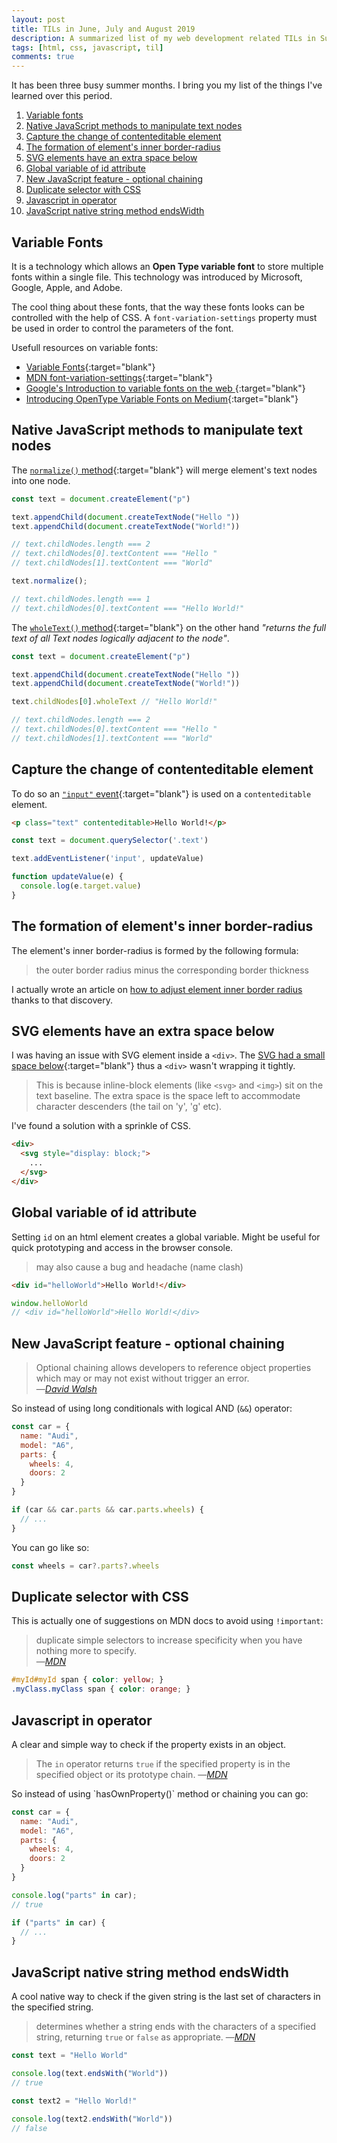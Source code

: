 ```yaml
---
layout: post
title: TILs in June, July and August 2019
description: A summarized list of my web development related TILs in Summer of 2019
tags: [html, css, javascript, til]
comments: true
---
```


It has been three busy summer months. I bring you my list of the things I've learned over this period.

1. [Variable fonts](#variable-fonts)
2. [Native JavaScript methods to manipulate text nodes](#native-javascript-methods-to-manipulate-text-nodes)
3. [Capture the change of contenteditable element](#capture-the-change-of-contenteditable-element)
4. [The formation of element's inner border-radius](#the-formation-of-elements-inner-border-radius)
5. [SVG elements have an extra space below](#svg-elements-have-an-extra-space-below)
6. [Global variable of id attribute](#global-variable-of-id-attribute)
7. [New JavaScript feature - optional chaining](#new-javascript-feature---optional-chaining)
8. [Duplicate selector with CSS](#duplicate-selector-with-css)
9. [Javascript in operator](#javascript-in-operator)
10. [JavaScript native string method endsWidth](#javascript-native-string-method-endsWidth)

## Variable Fonts
It is a technology which allows an **Open Type variable font** to store multiple fonts within a single file. This technology was introduced by Microsoft, Google, Apple, and Adobe.

The cool thing about these fonts, that the way these fonts looks can be controlled with the help of CSS. A `font-variation-settings` property must be used in order to control the parameters of the font.

Usefull resources on variable fonts:
- [Variable Fonts](https://v-fonts.com/){:target="blank"}
- [MDN font-variation-settings](https://developer.mozilla.org/en-US/docs/Web/CSS/font-variation-settings
){:target="blank"}
- [Google's Introduction to variable fonts on the web
](https://developers.google.com/web/fundamentals/design-and-ux/typography/variable-fonts/){:target="blank"}
- [Introducing OpenType Variable Fonts on Medium](https://medium.com/variable-fonts/https-medium-com-tiro-introducing-opentype-variable-fonts-12ba6cd2369){:target="blank"}

## Native JavaScript methods to manipulate text nodes
The [`normalize()` method](https://developer.mozilla.org/en-US/docs/Web/API/Node/normalize){:target="blank"} will merge element's text nodes into one node.

```javascript
const text = document.createElement("p")

text.appendChild(document.createTextNode("Hello "))
text.appendChild(document.createTextNode("World!"))

// text.childNodes.length === 2
// text.childNodes[0].textContent === "Hello "
// text.childNodes[1].textContent === "World"

text.normalize();

// text.childNodes.length === 1
// text.childNodes[0].textContent === "Hello World!"
```

The [`wholeText()` method](https://developer.mozilla.org/en-US/docs/Web/API/Text/wholeText){:target="blank"} on the other hand *"returns the full text of all Text nodes logically adjacent to the node"*.

```javascript
const text = document.createElement("p")

text.appendChild(document.createTextNode("Hello "))
text.appendChild(document.createTextNode("World!"))

text.childNodes[0].wholeText // "Hello World!"

// text.childNodes.length === 2
// text.childNodes[0].textContent === "Hello "
// text.childNodes[1].textContent === "World"
```

## Capture the change of contenteditable element
To do so an [`"input"` event](https://developer.mozilla.org/en-US/docs/Web/API/HTMLElement/input_event){:target="blank"} is used on a `contenteditable` element.

```html
<p class="text" contenteditable>Hello World!</p>
```

```javascript
const text = document.querySelector('.text')

text.addEventListener('input', updateValue)

function updateValue(e) {
  console.log(e.target.value)
}
```

## The formation of element's inner border-radius
The element's inner border-radius is formed by the following formula:

> the outer border radius minus the corresponding border thickness

I actually wrote an article on [how to adjust element inner border radius](https://nikitahl.com/adjust-element-inner-border-radius/) thanks to that discovery.

## SVG elements have an extra space below
I was having an issue with SVG element inside a `<div>`. The [SVG had a small space below](https://stackoverflow.com/questions/24626908/how-to-get-rid-of-extra-space-below-svg-in-div-element
){:target="blank"} thus a `<div>` wasn't wrapping it tightly.

> This is because inline-block elements (like `<svg>` and `<img>`) sit on the text baseline. The extra space is the space left to accommodate character descenders (the tail on 'y', 'g' etc).

I've found a solution with a sprinkle of CSS.

```html
<div>
  <svg style="display: block;">
    ...
  </svg>
</div>
```

## Global variable of id attribute
Setting `id` on an html element creates a global variable. Might be useful for quick prototyping and access in the browser console.

> may also cause a bug and headache (name clash)

```html
<div id="helloWorld">Hello World!</div>
```

```javascript
window.helloWorld
// <div id="helloWorld">Hello World!</div>
```

## New JavaScript feature - optional chaining
<blockquote>
	Optional chaining allows developers to reference object properties which may or may not exist without trigger an error.
	<br />
	&mdash;<cite><a href="https://davidwalsh.name/optional-chaining" target="_blank">David Walsh</a></cite>
</blockquote>

So instead of using long conditionals with logical AND (`&&`) operator:

```javascript
const car = {
  name: "Audi",
  model: "A6",
  parts: {
    wheels: 4,
    doors: 2
  }
}

if (car && car.parts && car.parts.wheels) {
  // ...
}
```

You can go like so:

```javascript
const wheels = car?.parts?.wheels
```

## Duplicate selector with CSS
This is actually one of suggestions on MDN docs to avoid using `!important`:
<blockquote>
	duplicate simple selectors to increase specificity when you have nothing more to specify.
		<br />
	&mdash;<cite><a href="https://developer.mozilla.org/en-US/docs/Web/CSS/Specificity#The_!important_exception" target="_blank">MDN</a></cite>
</blockquote>

```css
#myId#myId span { color: yellow; }
.myClass.myClass span { color: orange; }
```

## Javascript in operator
A clear and simple way to check if the property exists in an object.
<blockquote>
	The <code>in</code> operator returns <code>true</code> if the specified property is in the specified object or its prototype chain.
	&mdash;<cite><a href="https://developer.mozilla.org/en-US/docs/Web/JavaScript/Reference/Operators/in" target="_blank">MDN</a></cite>
</blockquote>
So instead of using `hasOwnProperty()` method or chaining you can go:

```javascript
const car = {
  name: "Audi",
  model: "A6",
  parts: {
    wheels: 4,
    doors: 2
  }
}

console.log("parts" in car);
// true

if ("parts" in car) {
  // ...
}
```

## JavaScript native string method endsWidth
A cool native way to check if the given string is the last set of characters in the specified string.
<blockquote>
  determines whether a string ends with the characters of a specified string, returning <code>true</code> or <code>false</code> as appropriate.
  &mdash;<cite><a href="https://developer.mozilla.org/en-US/docs/Web/JavaScript/Reference/Global_Objects/String/endsWith" target="_blank">MDN</a></cite>
</blockquote>

```javascript
const text = "Hello World"

console.log(text.endsWith("World"))
// true

const text2 = "Hello World!"

console.log(text2.endsWith("World"))
// false
```


